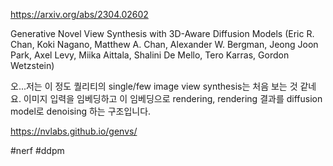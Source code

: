 https://arxiv.org/abs/2304.02602

Generative Novel View Synthesis with 3D-Aware Diffusion Models (Eric R. Chan, Koki Nagano, Matthew A. Chan, Alexander W. Bergman, Jeong Joon Park, Axel Levy, Miika Aittala, Shalini De Mello, Tero Karras, Gordon Wetzstein)

오...저는 이 정도 퀄리티의 single/few image view synthesis는 처음 보는 것 같네요. 이미지 입력을 임베딩하고 이 임베딩으로 rendering, rendering 결과를 diffusion model로 denoising 하는 구조입니다.

https://nvlabs.github.io/genvs/

#nerf #ddpm 